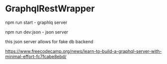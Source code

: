 # GraphqlRestWrapper

npm run start - graphlq server 

npm run dev:json - json server 

this json server allows for fake db backend 

https://www.freecodecamp.org/news/learn-to-build-a-graphql-server-with-minimal-effort-fc7fcabe8ebd/
